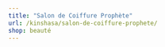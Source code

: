 ```yaml
---
title: "Salon de Coiffure Prophète"
url: /kinshasa/salon-de-coiffure-prophete/
shop: beauté
---
```

